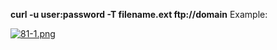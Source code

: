 


  
**curl -u user:password -T filename.ext ftp://domain** Example:  
   
[![81-1.png](81-1.png)](image.png)  
  
